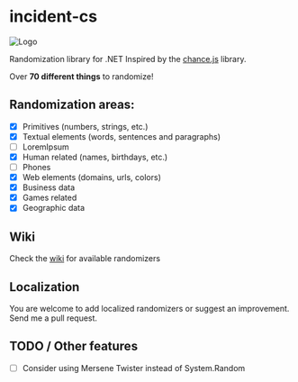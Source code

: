 # incident-cs
![Logo](http://kornelijepetak.com/incident-logo.png)

Randomization library for .NET
Inspired by the [chance.js](http://chancejs.com/) library.

Over **70 different things** to randomize!

## Randomization areas:
- [x] Primitives (numbers, strings, etc.)
- [x] Textual elements (words, sentences and paragraphs)
 - [ ] LoremIpsum
- [x] Human related (names, birthdays, etc.)
 - [ ] Phones
- [x] Web elements (domains, urls, colors)
- [x] Business data
- [x] Games related
- [x] Geographic data

## Wiki

Check the [wiki](https://github.com/kornelijepetak/incident-cs/wiki) for available randomizers

## Localization

You are welcome to add localized randomizers or suggest an improvement. 
Send me a pull request.

## TODO / Other features
- [ ] Consider using Mersene Twister instead of System.Random
